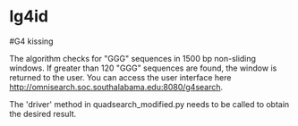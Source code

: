 # lg4id
#G4 kissing

The algorithm checks for "GGG" sequences in 1500 bp non-sliding windows. If greater than 120 "GGG" sequences are found, the window is returned to the user. You can access the user interface here http://omnisearch.soc.southalabama.edu:8080/g4search.

The 'driver' method in quadsearch_modified.py needs to be called to obtain the desired result. 
